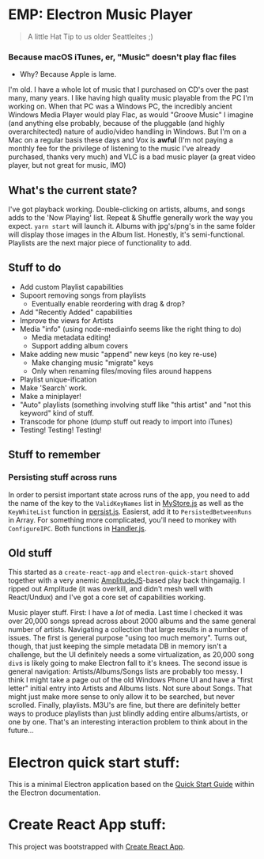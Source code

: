 # EMP: Electron Music Player
 > A little Hat Tip to us older Seattleites ;)
### Because macOS iTunes, er, "Music" doesn't play flac files
* Why? Because Apple is lame.

I'm old. I have a whole lot of music that I purchased on CD's over the past
many, many years. I like having high quality music playable from the PC I'm
working on. When that PC was a Windows PC, the incredibly ancient Windows Media
Player would play Flac, as would "Groove Music" I imagine (and anything else
probably, because of the pluggable (and highly overarchitected) nature of
audio/video handling in Windows. But I'm on a Mac on a regular basis these days
and Vox is **awful** (I'm not paying a monthly fee for the privilege of
listening to the music I've already purchased, thanks very much) and VLC is a
bad music player (a great video player, but not great for music, IMO)

## What's the current state?

I've got playback working. Double-clicking on artists, albums, and songs adds
to the 'Now Playing' list. Repeat & Shuffle generally work the way you expect.
`yarn start` will launch it. Albums with jpg's/png's in the same folder will
display those images in the Album list. Honestly, it's semi-functional.
Playlists are the next major piece of functionality to add.

## Stuff to do

* Add custom Playlist capabilities
* Supoort removing songs from playlists
  * Eventually enable reordering with drag & drop?
* Add "Recently Added" capabilities
* Improve the views for Artists
* Media "info" (using node-mediainfo seems like the right thing to do)
  * Media metadata editing!
  * Support adding album covers
* Make adding new music "append" new keys (no key re-use)
  * Make changing music "migrate" keys
  * Only when renaming files/moving files around happens
* Playlist unique-ification
* Make 'Search' work.
* Make a miniplayer!
* "Auto" playlists (something involving stuff like "this artist" and "not this
keyword" kind of stuff.
* Transcode for phone (dump stuff out ready to import into iTunes)
* Testing! Testing! Testing!

## Stuff to remember

### Persisting stuff across runs

In order to persist important state across runs of the app, you need to add the
name of the key to the `ValidKeyNames` list in
[MyStore.js](https://github.com/kevinfrei/music/blob/master/src/MyStore.js) as
well as the `KeyWhiteList` function in
[persist.js](https://github.com/kevinfrei/music/blob/master/static/main/persist.js).
Easierst, add it to `PersistedBetweenRuns` in Array. For something more
complicated, you'll need to monkey with `ConfigureIPC`. Both functions in
[Handler.js](https://github.com/kevinfrei/music/blob/master/src/Handler.js).

## Old stuff

This started as a `create-react-app` and `electron-quick-start` shoved together
with a very anemic
[AmplitudeJS](https://521dimensions.com/open-source/amplitudejs/)-based play
back thingamajig. I ripped out Amplitude (it was overkill, and didn't mesh well
with React/Undux) and I've got a core set of capabilities working.

Music player stuff. First: I have a *lot* of media. Last time I checked it was
over 20,000 songs spread across about 2000 albums and the same general number
of artists. Navigating a collection that large results in a number of issues.
The first is general purpose "using too much memory". Turns out, though, that
just keeping the simple metadata DB in memory isn't a challenge, but the UI
definitely needs a some virtualization, as 20,000 song `div`s is likely going
to make Electron fall to it's knees. The second issue is general navigation:
Artists/Albums/Songs lists are probably too messy. I think I might take a page
out of the old Windows Phone UI and have a "first letter" initial entry into
Artists and Albums lists. Not sure about Songs. That might just make more sense
to only allow it to be searched, but never scrolled. Finally, playlists. M3U's
are fine, but there are definitely better ways to produce playlists than just
blindly adding entire albums/artists, or one by one. That's an interesting
interaction problem to think about in the future...

# Electron quick start stuff:

This is a minimal Electron application based on the [Quick Start
Guide](https://electronjs.org/docs/tutorial/quick-start) within the Electron
documentation.


# Create React App stuff:

This project was bootstrapped with [Create React
App](https://github.com/facebook/create-react-app).

